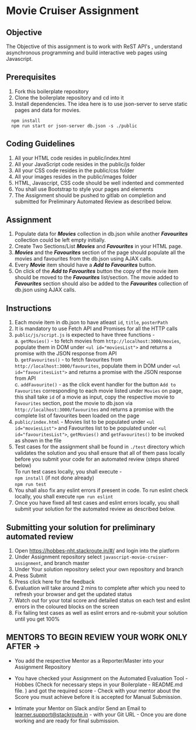 # Movie Cruiser Assignment

## Objective

The Objective of this assignment is to work with ReST API's , understand asynchronous programming and build interactive web pages using Javascript.  

## Prerequisites

1. Fork this boilerplate repository  
2. Clone the boilerplate repository and cd into it  
3. Install dependencies. The idea here is to use json-server to serve static pages and data for movies.  

```
  npm install
  npm run start or json-server db.json -s ./public
```

## Coding Guidelines

1. All your HTML code resides in public/index.html  
2. All your JavaScript code resides in the public/js folder  
3. All your CSS code resides in the public/css folder  
4. All your images resides in the public/images folder  
5. HTML, Javascript, CSS code should be well indented and commented  
6. You shall use Bootstrap to style your pages and elements  
7. The Assignment should be pushed to gitlab on completion and submitted for Preliminary Automated Review as described below.  

## Assignment

1. Populate data for ***Movies*** collection in db.json while another ***Favourites*** collection could be left empty initially.  
2. Create Two Sections/List ***Movies*** and ***Favourites*** in your HTML page.  
3. ***Movies*** and the ***Favourites*** section of the page should populate all the movies and favourites from the db.json using AJAX calls.  
4. Every ***Movie*** item should have a ***Add to Favourites*** button.  
5. On click of the ***Add to Favourites*** button the copy of the movie item should be moved to the ***Favourites*** list/section. The movie added to ***Favourites*** section should also be added to the ***Favourites*** collection of db.json using AJAX calls.  

## Instructions 

 1. Each movie item in db.json to have atleast  `id`, `title`, `posterPath` 
 2. It is mandatory to use Fetch API and Promises for all the HTTP calls   
 3. `public/js/script.js` is expected to have three functions -  
 	a. `getMovies()` - to fetch movies from `http://localhost:3000/movies`, populate them in DOM under `<ul id="moviesList">` and returns a promise with the JSON response from API  
	b. `getFavourites()` - to fetch favourites from `http://localhost:3000/favourites`, populate them in DOM under `<ul id="favouritesList">` and returns a promise with the JSON response from API  
	c. `addFavourite()` - as the click event handler for the button `Add to Favourites` corresponding to each movie listed under `Movies` on page, this shall take `id` of a movie as input, copy the respective movie to `Favourites` section, post the movie to db.json via `http://localhost:3000/favourites` and returns a promise with the complete list of favourites been loaded on the page  
 4. `public/index.html` - Movies list to be populated under `<ul id="moviesList">`
 	and Favourites list to be populated under `<ul id="favouritesList">`, `getMovies()` and `getFavourites()` to be invoked as shown in the file  
 5. Test cases for the assignment shall be found in `./test` directory which validates the solution and you shall ensure that all of them pass locally before you submit your code for an automated review (steps shared below)  
	To run test cases locally, you shall execute -  
	`npm install` (if not done already)  
	`npm run test`  
 6. You shall also fix any eslint errors if present in code. To run eslint check locally, you shall execute `npm run eslint`  
 7. Once you have fixed all test cases and eslint errors locally, you shall submit your solution for the automated review as described below.  
 
## Submitting your solution for preliminary automated review  

 1. Open https://hobbes-nht.stackroute.in/#/ and login into the platform  
 2. Under Assignment repository select `javascript-movie-cruiser-assignment`, and branch master  
 3. Under Your solution repository select your own repository and branch  
 4. Press Submit  
 5. Press click here for the feedback  
 6. Evaluation will take around 2 mins to complete after which you need to refresh your browser and get the updated status  
 7. Watch out for your total score and detailed status on each test and eslint errors in the coloured blocks on the screen  
 8. Fix failing test cases as well as eslint errors and re-submit your solution until you get 100%  
 
## MENTORS TO BEGIN REVIEW YOUR WORK ONLY AFTER ->

- You add the respective Mentor as a Reporter/Master into your Assignment Repository

- You have checked your Assignment on the Automated Evaluation Tool - Hobbes (Check for necessary steps in your Boilerplate - README.md file. ) and got the required score - Check with your mentor about the Score you must achieve before it is accepted for Manual Submission.

- Intimate your Mentor on Slack and/or Send an Email to learner.support@stackroute.in - with your Git URL - Once you are done working and are ready for final submission.
 